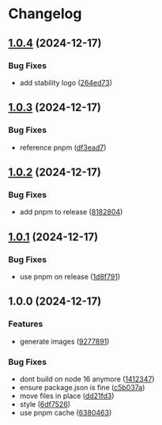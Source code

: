 # Changelog

## [1.0.4](https://github.com/cedricziel/n8n-nodes-stabilityai/compare/v1.0.3...v1.0.4) (2024-12-17)


### Bug Fixes

* add stability logo ([264ed73](https://github.com/cedricziel/n8n-nodes-stabilityai/commit/264ed73792242d9de307820050cf0c1d3947f255))

## [1.0.3](https://github.com/cedricziel/n8n-nodes-stabilityai/compare/v1.0.2...v1.0.3) (2024-12-17)


### Bug Fixes

* reference pnpm ([df3ead7](https://github.com/cedricziel/n8n-nodes-stabilityai/commit/df3ead731e116532cb77a9ef7c825f63e9263eb8))

## [1.0.2](https://github.com/cedricziel/n8n-nodes-stabilityai/compare/v1.0.1...v1.0.2) (2024-12-17)


### Bug Fixes

* add pnpm to release ([8182804](https://github.com/cedricziel/n8n-nodes-stabilityai/commit/81828048093f6d51e8267defa548fe0ce067db1d))

## [1.0.1](https://github.com/cedricziel/n8n-nodes-stabilityai/compare/v1.0.0...v1.0.1) (2024-12-17)


### Bug Fixes

* use pnpm on release ([1d8f791](https://github.com/cedricziel/n8n-nodes-stabilityai/commit/1d8f791180b0fe9057e4a1c226545b3785d66343))

## 1.0.0 (2024-12-17)


### Features

* generate images ([9277891](https://github.com/cedricziel/n8n-nodes-stabilityai/commit/9277891527c63eae387b915d4e64d964b9e4b864))


### Bug Fixes

* dont build on node 16 anymore ([1412347](https://github.com/cedricziel/n8n-nodes-stabilityai/commit/14123474055546809ab863a5b2e1dd3bd33c957d))
* ensure package.json is fine ([c5b037a](https://github.com/cedricziel/n8n-nodes-stabilityai/commit/c5b037a00891246a7afd3a49c76629621f064a82))
* move files in place ([dd21fd3](https://github.com/cedricziel/n8n-nodes-stabilityai/commit/dd21fd329e50c788edaec9adca2980c9704dbdf7))
* style ([6df7526](https://github.com/cedricziel/n8n-nodes-stabilityai/commit/6df752612d9e9c0edc7aca80afcdb070166bdfec))
* use pnpm cache ([6380463](https://github.com/cedricziel/n8n-nodes-stabilityai/commit/63804630a9b61cef30fa7de76c9869b7d0da638e))
